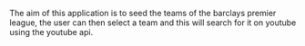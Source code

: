 The aim of this application is to seed the teams of the barclays premier league,
the user can then select a team and this will search for it on youtube using the youtube api.